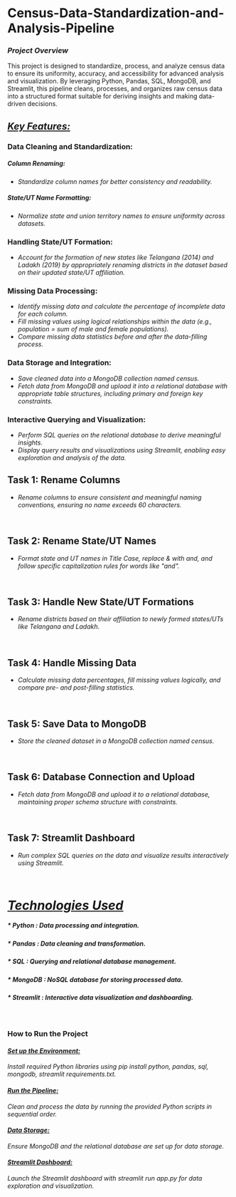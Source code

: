 # **Census-Data-Standardization-and-Analysis-Pipeline**

### *Project Overview*  
This project is designed to standardize, process, and analyze census data to ensure its uniformity, accuracy, and accessibility for advanced analysis and visualization. By leveraging Python, Pandas, SQL, MongoDB, and Streamlit, this pipeline cleans, processes, and organizes raw census data into a structured format suitable for deriving insights and making data-driven decisions.

##  <ins>*Key Features:*</ins> 
  
  ### Data Cleaning and Standardization:
  ##### *Column Renaming:*
  * *Standardize column names for better consistency and readability.* 
  ##### State/UT Name Formatting:
  * *Normalize state and union territory names to ensure uniformity across datasets.*
### Handling State/UT Formation:
* *Account for the formation of new states like Telangana (2014) and Ladakh (2019) by appropriately renaming districts in the dataset based on their updated state/UT affiliation.*
### Missing Data Processing:
* *Identify missing data and calculate the percentage of incomplete data for each column.*
* *Fill missing values using logical relationships within the data (e.g., population = sum of male and female populations).*
* *Compare missing data statistics before and after the data-filling process.*
### Data Storage and Integration:
* *Save cleaned data into a MongoDB collection named census.*
* *Fetch data from MongoDB and upload it into a relational database with appropriate table structures, including primary and foreign key constraints.*
### Interactive Querying and Visualization:
* *Perform SQL queries on the relational database to derive meaningful insights.*
* *Display query results and visualizations using Streamlit, enabling easy exploration and analysis of the data.*

## Task 1: Rename Columns
* *Rename columns to ensure consistent and meaningful naming conventions, ensuring no name exceeds 60 characters.*
<br/>

## Task 2: Rename State/UT Names
* *Format state and UT names in Title Case, replace & with and, and follow specific capitalization rules for words like "and".*
<br/>

## Task 3: Handle New State/UT Formations
* *Rename districts based on their affiliation to newly formed states/UTs like Telangana and Ladakh.*
<br/>

## Task 4: Handle Missing Data
* *Calculate missing data percentages, fill missing values logically, and compare pre- and post-filling statistics.*
<br/>

## Task 5: Save Data to MongoDB
* *Store the cleaned dataset in a MongoDB collection named census.*
<br/>

## Task 6: Database Connection and Upload
* *Fetch data from MongoDB and upload it to a relational database, maintaining proper schema structure with constraints.*
<br/>

## Task 7: Streamlit Dashboard
* *Run complex SQL queries on the data and visualize results interactively using Streamlit.*
<br/>

# <ins> *Technologies Used*<ins>
##### * *Python :  Data processing and integration.*
##### * *Pandas :  Data cleaning and transformation.*
##### * *SQL :   Querying and relational database management.*
##### * *MongoDB :  NoSQL database for storing processed data.*
##### * *Streamlit :  Interactive data visualization and dashboarding.*


<br/>
 

  ### How to Run the Project
  #### <ins> *Set up the Environment:* </ins>
  *Install required Python libraries using pip install python, pandas, sql, mongodb, streamlit  requirements.txt.*
  #### <ins> *Run the Pipeline:* </ins>
*Clean and process the data by running the provided Python scripts in sequential order.*
  #### <ins>*Data Storage:*</ins>
*Ensure MongoDB and the relational database are set up for data storage.*
  #### <ins>*Streamlit Dashboard:*</ins>
*Launch the Streamlit dashboard with streamlit run app.py for data exploration and visualization.*

















  
